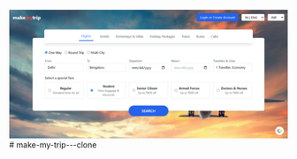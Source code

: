 ![website image](https://github.com/Phantom6126/make-my-trip---clone/blob/main/Screenshot%202025-01-31%20180740.png)# make-my-trip---clone
